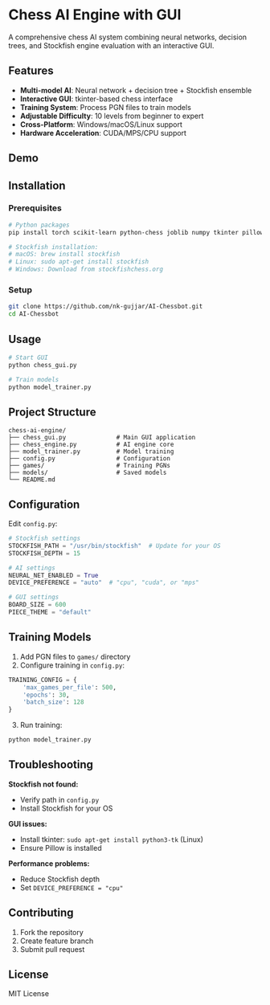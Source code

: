 
# Chess AI Engine with GUI

A comprehensive chess AI system combining neural networks, decision trees, and Stockfish engine evaluation with an interactive GUI.

## Features

- **Multi-model AI**: Neural network + decision tree + Stockfish ensemble
- **Interactive GUI**: tkinter-based chess interface
- **Training System**: Process PGN files to train models
- **Adjustable Difficulty**: 10 levels from beginner to expert
- **Cross-Platform**: Windows/macOS/Linux support
- **Hardware Acceleration**: CUDA/MPS/CPU support

## Demo

## Installation

### Prerequisites

```bash
# Python packages
pip install torch scikit-learn python-chess joblib numpy tkinter pillow

# Stockfish installation:
# macOS: brew install stockfish
# Linux: sudo apt-get install stockfish
# Windows: Download from stockfishchess.org
```

### Setup

```bash
git clone https://github.com/nk-gujjar/AI-Chessbot.git
cd AI-Chessbot
```

## Usage

```bash
# Start GUI
python chess_gui.py

# Train models
python model_trainer.py

```

## Project Structure

```
chess-ai-engine/
├── chess_gui.py              # Main GUI application
├── chess_engine.py           # AI engine core
├── model_trainer.py          # Model training
├── config.py                 # Configuration
├── games/                    # Training PGNs
├── models/                   # Saved models
└── README.md
```

## Configuration

Edit `config.py`:

```python
# Stockfish settings
STOCKFISH_PATH = "/usr/bin/stockfish"  # Update for your OS
STOCKFISH_DEPTH = 15

# AI settings
NEURAL_NET_ENABLED = True
DEVICE_PREFERENCE = "auto"  # "cpu", "cuda", or "mps"

# GUI settings
BOARD_SIZE = 600
PIECE_THEME = "default"
```

## Training Models

1. Add PGN files to `games/` directory
2. Configure training in `config.py`:

```python
TRAINING_CONFIG = {
    'max_games_per_file': 500,
    'epochs': 30,
    'batch_size': 128
}
```

3. Run training:

```bash
python model_trainer.py
```

## Troubleshooting

**Stockfish not found:**
- Verify path in `config.py`
- Install Stockfish for your OS

**GUI issues:**
- Install tkinter: `sudo apt-get install python3-tk` (Linux)
- Ensure Pillow is installed

**Performance problems:**
- Reduce Stockfish depth
- Set `DEVICE_PREFERENCE = "cpu"`

## Contributing

1. Fork the repository
2. Create feature branch
3. Submit pull request

## License

MIT License
